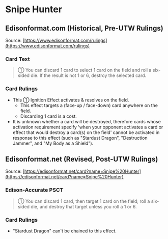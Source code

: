 # Snipe Hunter

## Edisonformat.com (Historical, Pre-UTW Rulings)

Source: [https://www.edisonformat.com/rulings](https://www.edisonformat.com/rulings)

### Card Text

> ① You can discard 1 card to select 1 card on the field and roll a six-sided die. If the result is not 1 or 6, destroy the selected card.

### Card Rulings

*   This ① Ignition Effect activates & resolves on the field.
    *   This effect targets a (face-up / face-down) card anywhere on the field.
    *   Discarding 1 card is a cost.
*   It is unknown whether a card will be destroyed, therefore cards whose activation requirement specify 'when your opponent activates a card or effect that would destroy a card(s) on the field' cannot be activated in response to this effect (such as "Stardust Dragon", "Destruction Jammer", and "My Body as a Shield").

## Edisonformat.net (Revised, Post-UTW Rulings)

Source: [https://edisonformat.net/card?name=Snipe%20Hunter](https://edisonformat.net/card?name=Snipe%20Hunter)

### Edison-Accurate PSCT

> ① You can discard 1 card, then target 1 card on the field; roll a six-sided die, and destroy that target unless you roll a 1 or 6.

### Card Rulings

*   "Stardust Dragon" can't be chained to this effect.
            